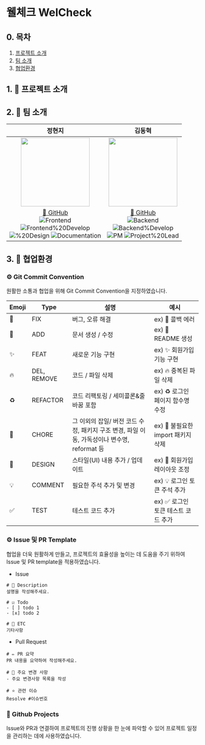 # 웰체크 WelCheck

## 0. 목차

1. [프로젝트 소개](#1-📖-프로젝트-소개)
2. [팀 소개](#2-👥-팀-소개)
3. [협업환경](#3-⚙️-협업환경)

## 1. 📖 프로젝트 소개

## 2. 👥 팀 소개

<div align="center">

|                                                                                    **정현지**                                                                                    |                                                                                                  **김동혁**                                                                                                  |                                             
| :------------------------------------------------------------------------------------------------------------------------------------------------------------------------------: | :----------------------------------------------------------------------------------------------------------------------------------------------------------------------------------------------------------: | 
|                         <img src="https://avatars.githubusercontent.com/u/93240906?v=4" height=180 >                         |                                       <img src="https://avatars.githubusercontent.com/u/75555609?v=4" height=180 >                                       |                                    
| [🔗 GitHub](https://github.com/aicul313)<br/> ![Frontend](https://img.shields.io/badge/-Frontend-C4E1C5) <br/> ![Frontend%20Develop](https://img.shields.io/badge/-Frontend%20Develop-458947) <br/> ![%20Design](https://img.shields.io/badge/-%20Design-458947) ![Documentation](https://img.shields.io/badge/-Documentation-458947) | [🔗 GitHub](https://github.com/BaSak0630)<br/> ![Backend](https://img.shields.io/badge/-Backend-458947) <br/> ![Backend%Develop](https://img.shields.io/badge/-Backend%20Develop-C4E1C5) <br/> ![PM](https://img.shields.io/badge/-PM-C4E1C5) ![Project%20Lead](https://img.shields.io/badge/-Project%20Lead-C4E1C5)|


<div align="left">

## 3. 🤝 협업환경

### ⚙️ Git Commit Convention

원활한 소통과 협업을 위해 Git Commit Convention을 지정하였습니다.

| Emoji | Type        | 설명                                                                                        | 예시                                     |
| ----- | ----------- | ------------------------------------------------------------------------------------------- | ---------------------------------------- |
| 🐛    | FIX         | 버그, 오류 해결                                                                             | ex) 🐛 콜백 에러                    |
| 📝    | ADD         | 문서 생성 / 수정                                                                            | ex) 📝 README 생성                     |
| ✨    | FEAT        | 새로운 기능 구현                                                                            | ex) ✨ 회원가입 기능 구현                      |
| 🔥    | DEL, REMOVE | 코드 / 파일 삭제                                                                            | ex) 🔥 중복된 파일 삭제                    |
| ♻️    | REFACTOR    | 코드 리팩토링 / 세미콜론&줄바꿈 포함                                                         | ex) ♻️ 로그인 페이지 함수명 수정         |
| 🚚    | CHORE       | 그 이외의 잡일/ 버전 코드 수정, 패키지 구조 변경, 파일 이동, 가독성이나 변수명, reformat 등 | ex) 🚚 불필요한 import 패키지 삭제 |
| 💄    | DESIGN      | 스타일(UI) 내용 추가 / 업데이트                                                   | ex) 💄 회원가입 레이아웃 조정            |
| 💡    | COMMENT     | 필요한 주석 추가 및 변경                                                                    | ex) 💡 로그인 토큰 주석 추가               |
| ✅    | TEST        | 테스트 코드 추가                                                                            | ex) ✅ 로그인 토큰 테스트 코드 추가      |

### ⚙️ Issue 및 PR Template

협업을 더욱 원활하게 만들고, 프로젝트의 효율성을 높이는 데 도움을 주기 위하여 Issue 및 PR template을 적용하였습니다.

* Issue
```
# 📝 Description
설명을 작성해주세요.

# ☑️ Todo
- [ ] todo 1
- [x] todo 2

# 🚩 ETC
기타사항
```

* Pull Request
```
# ✏️ PR 요약
PR 내용을 요약하여 작성해주세요.

# 📌 주요 변경 사항
- 주요 변경사항 목록을 작성

# ⭐ 관련 이슈
Resolve #이슈번호
```

### 📅 Github Projects

Issue와 PR과 연결하여 프로젝트의 진행 상황을 한 눈에 파악할 수 있어 프로젝트 일정을 관리하는 데에 사용하였습니다.